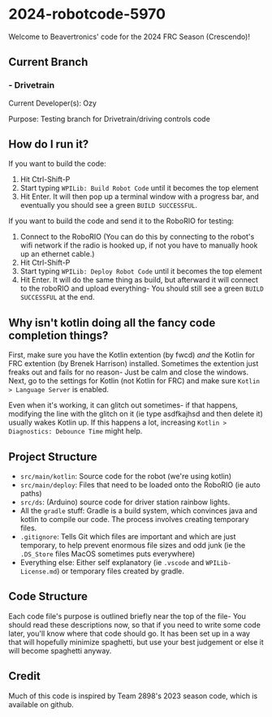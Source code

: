 # 2024-robotcode-5970

Welcome to Beavertronics' code for the 2024 FRC Season (Crescendo)!

## Current Branch
### - Drivetrain
Current Developer(s): Ozy

Purpose: Testing branch for Drivetrain/driving controls code
## How do I run it?

If you want to build the code:
1. Hit Ctrl-Shift-P
2. Start typing `WPILib: Build Robot Code` until it becomes the top element
3. Hit Enter.
It will then pop up a terminal window with a progress bar, and eventually you should see a green `BUILD SUCCESSFUL`.

If you want to build the code and send it to the RoboRIO for testing:
1. Connect to the RoboRIO (You can do this by connecting to the robot's wifi network if the radio is hooked up, if not you have to manually hook up an ethernet cable.)
2. Hit Ctrl-Shift-P
3. Start typing `WPILib: Deploy Robot Code` until it becomes the top element
4. Hit Enter.
It will do the same thing as build, but afterward it will connect to the roboRIO and upload everything- You should still see a green `BUILD SUCCESSFUL` at the end.

## Why isn't kotlin doing all the fancy code completion things?

First, make sure you have the Kotlin extention (by fwcd) *and* the Kotlin for FRC extention (by Brenek Harrison) installed.
Sometimes the extention just freaks out and fails for no reason- Just be calm and close the windows.
Next, go to the settings for Kotlin (not Kotlin for FRC) and make sure `Kotlin > Language Server` is enabled.

Even when it's working, it can glitch out sometimes- if that happens, modifying the line with the glitch on it (ie type asdfkajhsd and then delete it) usually wakes Kotlin up.
If this happens a lot, increasing `Kotlin > Diagnostics: Debounce Time` might help.

## Project Structure

- `src/main/kotlin`: Source code for the robot (we're using kotlin)
- `src/main/deploy`: Files that need to be loaded onto the RoboRIO (ie auto paths)
- `src/ds`: (Arduino) source code for driver station rainbow lights.
- All the `gradle` stuff: Gradle is a build system, which convinces java and kotlin to compile our code. The process involves creating temporary files.
- `.gitignore`: Tells Git which files are important and which are just temporary, to help prevent enormous file sizes and odd junk (ie the `.DS_Store` files MacOS sometimes puts everywhere)
- Everything else: Either self explanatory (ie `.vscode` and `WPILib-License.md`) or temporary files created by gradle.

## Code Structure

Each code file's purpose is outlined briefly near the top of the file- You should read these descriptions now, so that if you need to write some code later, you'll know where that code should go. It has been set up in a way that will hopefully minimize spaghetti, but use your best judgement or else it will become spaghetti anyway.


## Credit

Much of this code is inspired by Team 2898's 2023 season code, which is available on github.
